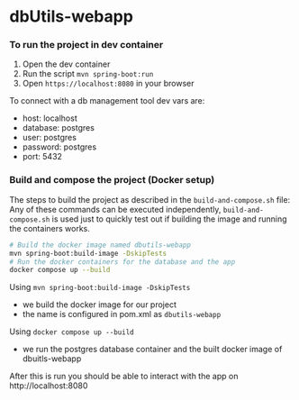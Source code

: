 # dbUtils-webapp

### To run the project in dev container

1. Open the dev container
2. Run the script `mvn spring-boot:run`
3. Open `https://localhost:8080` in your browser

To connect with a db management tool dev vars are:

- host: localhost
- database: postgres
- user: postgres
- password: postgres
- port: 5432

### Build and compose the project (Docker setup)

The steps to build the project as described in the `build-and-compose.sh` file:
Any of these commands can be executed independently, `build-and-compose.sh` is used just to quickly test out if building the image and running the containers works.

```sh
# Build the docker image named dbutils-webapp
mvn spring-boot:build-image -DskipTests
# Run the docker containers for the database and the app
docker compose up --build
```

Using `mvn spring-boot:build-image -DskipTests`

- we build the docker image for our project
- the name is configured in pom.xml as `dbutils-webapp`

Using `docker compose up --build`

- we run the postgres database container and the built docker image of dbuitls-webapp

After this is run you should be able to interact with the app on http://localhost:8080
